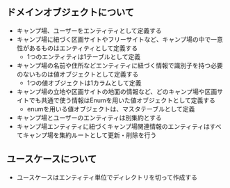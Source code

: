 ## ドメインオブジェクトについて
- キャンプ場、ユーザーをエンティティとして定義する
- キャンプ場に紐づく区画サイトやフリーサイトなど、キャンプ場の中で一意性があるものはエンティティとして定義する
  - 1つのエンティティは1テーブルとして定義
- キャンプ場の名前や住所などエンティティに紐づく情報で識別子を持つ必要のないものは値オブジェクトとして定義する
  - 1つの値オブジェクトは1カラムとして定義
- キャンプ場の立地や区画サイトの地面の情報など、どのキャンプ場や区画サイトでも共通で使う情報はEnumを用いた値オブジェクトとして定義する
  - enumを用いる値オブジェクトは、マスタテーブルとして定義
- キャンプ場とユーザーのエンティティは別集約とする
- キャンプ場エンティティに紐づくキャンプ場関連情報のエンティティはすべてキャンプ場を集約ルートとして更新・削除を行う

## ユースケースについて
- ユースケースはエンティティ単位でディレクトリを切って作成する
